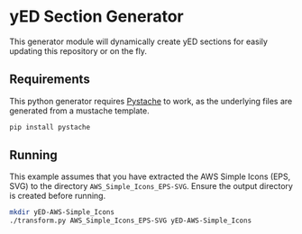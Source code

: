 yED Section Generator
=====================

This generator module will dynamically create yED sections for easily updating this
repository or on the fly.

Requirements
------------

This python generator requires [Pystache](https://github.com/defunkt/pystache) to
work, as the underlying files are generated from a mustache template.

```bash
pip install pystache
```

Running
-------

This example assumes that you have extracted the AWS Simple Icons (EPS, SVG) to the
directory `AWS_Simple_Icons_EPS-SVG`. Ensure the output directory is created before
running.

```bash
mkdir yED-AWS-Simple_Icons
./transform.py AWS_Simple_Icons_EPS-SVG yED-AWS-Simple_Icons
```
